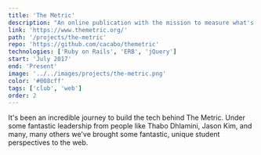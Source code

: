 ```yaml
---
title: 'The Metric'
description: "An online publication with the mission to measure what's happening around the world through your voice."
link: 'https://www.themetric.org/'
path: '/projects/the-metric'
repo: 'https://github.com/cacabo/themetric'
technologies: ['Ruby on Rails', 'ERB', 'jQuery']
start: 'July 2017'
end: 'Present'
image: '../../images/projects/the-metric.png'
color: '#008cff'
tags: ['club', 'web']
order: 2
---
```


It's been an incredible journey to build the tech behind The Metric. Under some fantastic leadership from people like Thabo Dhlamini, Jason Kim, and many, many others we've brought some fantastic, unique student perspectives to the web.
